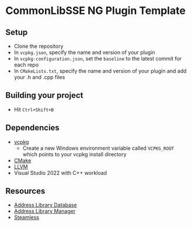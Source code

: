 # CommonLibSSE NG Plugin Template

## Setup

- Clone the repository
- In `vcpkg.json`, specify the name and version of your plugin
- In `vcpkg-configuration.json`, set the `baseline` to the latest commit for each repo
- In `CMakeLists.txt`, specify the name and version of your plugin and add your .h and .cpp files

## Building your project

- Hit `Ctrl+Shift+B`

## Dependencies

- [vcpkg](https://github.com/microsoft/vcpkg/releases)
  - Create a new Windows environment variable called `VCPKG_ROOT` which points to your vcpkg install directory
- [CMake](https://cmake.org/)
- [LLVM](https://github.com/llvm/llvm-project/releases)
- Visual Studio 2022 with C++ workload

## Resources

- [Address Library Database](https://github.com/meh321/AddressLibraryDatabase)
- [Address Library Manager](https://github.com/meh321/AddressLibraryManager/releases)
- [Steamless](https://github.com/atom0s/Steamless/releases)
